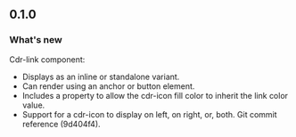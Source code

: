 ## 0.1.0
### What's new

Cdr-link component:
* Displays as an inline or standalone variant.
* Can render using an anchor or button element.
* Includes a property to allow the cdr-icon fill color to inherit the link color value.
* Support for a cdr-icon to display on left, on right, or, both.
Git commit reference (9d404f4).
